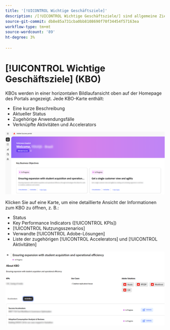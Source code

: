```yaml
---
title: '[!UICONTROL Wichtige Geschäftsziele]'
description: /[!UICONTROL Wichtige Geschäftsziele/] sind allgemeine Ziele, die ein Kunde durch seine Partnerschaft mit Adobe erreichen möchte.
source-git-commit: db8e85a731cba0bb8108690f70f34454f57163ea
workflow-type: tm+mt
source-wordcount: '89'
ht-degree: 3%

---
```



# [!UICONTROL Wichtige Geschäftsziele] (KBO)

KBOs werden in einer horizontalen Bildlaufansicht oben auf der Homepage des Portals angezeigt. Jede KBO-Karte enthält:

* Eine kurze Beschreibung
* Aktueller Status
* Zugehörige Anwendungsfälle
* Verknüpfte Aktivitäten und Accelerators

![kbo-home-page](/help/adobe-success-portal/assets/kbo-home-page.png)

Klicken Sie auf eine Karte, um eine detaillierte Ansicht der Informationen zum KBO zu öffnen, z. B.:

* Status
* Key Performance Indicators ([!UICONTROL KPIs])
* [!UICONTROL Nutzungsszenarios]
* Verwandte [!UICONTROL Adobe-Lösungen]
* Liste der zugehörigen [!UICONTROL Accelerators] und [!UICONTROL Aktivitäten]

![about-kbo-example](/help/adobe-success-portal/assets/about-kbo-example.png)

